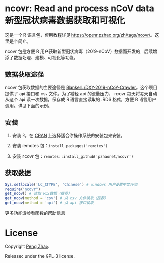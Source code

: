 
# ncovr: Read and process nCoV data 新型冠状病毒数据获取和可视化

这是一个 R 语言包，使用教程详见 <https://openr.pzhao.org/zh/tags/ncovr/>。这里是个简介。

ncovr 包是方便 R 用户获取新型冠状病毒（2019-nCoV）数据而开发的，后续增添了数据处理、建模、可视化等功能。

## 数据获取途径

ncovr 包获取数据的主要途径是 [BlankerL/DXY-2019-nCoV-Crawler](https://github.com/BlankerL/DXY-2019-nCoV-Crawler)。这个项目提供了 api 接口和 csv 文件。为了减轻 api 的流量压力， ncovr 每天将每天自动从这个 api 读一次数据，保存成 R 语言直接读取的 .RDS 格式，方便 R 语言用户调用。详见下面的示例。

## 安装

1. 安装 R。在 [CRAN](http://cran.r-project.org) 上选择适合你操作系统的安装包来安装。

2. 安装 remotes 包：`install.packages('remotes')`

3. 安装 ncovr 包：`remotes::install_github('pzhaonet/ncovr')`

## 获取数据

```r
Sys.setlocale('LC_CTYPE', 'Chinese') # windows 用户设置中文环境
require("ncovr")
get_ncov() # 读取 RDS数据（推荐）
get_ncov(method = 'csv') # 从 csv 文件读取（推荐）
get_ncov(method = 'api') # 从 api 接口读取
```

更多功能请参看函数的帮助信息

# License

Copyright [Peng Zhao](http://pzhao.org).

Released under the GPL-3 license.
